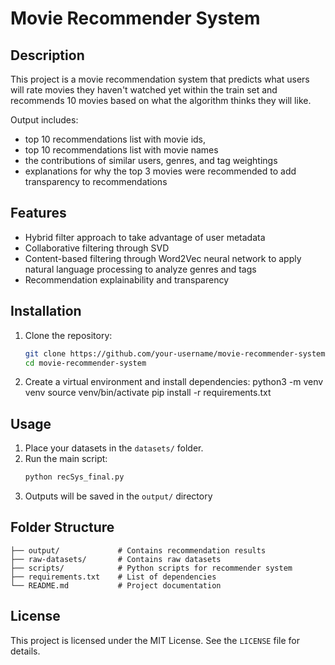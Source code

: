 # Movie Recommender System

## Description
This project is a movie recommendation system that predicts what users will rate movies they haven't watched yet within the train set and recommends 10 movies based on what the algorithm thinks they will like.

Output includes:
- top 10 recommendations list with movie ids, 
- top 10 recommendations list with movie names
- the contributions of similar users, genres, and tag weightings
- explanations for why the top 3 movies were recommended to add transparency to recommendations

## Features
- Hybrid filter approach to take advantage of user metadata
- Collaborative filtering through SVD
- Content-based filtering through Word2Vec neural network to apply natural language processing to analyze genres and tags
- Recommendation explainability and transparency

## Installation
1. Clone the repository:
    ```bash
    git clone https://github.com/your-username/movie-recommender-system.git
    cd movie-recommender-system

2. Create a virtual environment and install dependencies:
    python3 -m venv venv
    source venv/bin/activate
    pip install -r requirements.txt

## Usage
1. Place your datasets in the `datasets/` folder.
2. Run the main script:
    ```bash
    python recSys_final.py
3. Outputs will be saved in the `output/` directory

## Folder Structure
```
├── output/             # Contains recommendation results
├── raw-datasets/       # Contains raw datasets
├── scripts/            # Python scripts for recommender system
├── requirements.txt    # List of dependencies
└── README.md           # Project documentation
```

## License
This project is licensed under the MIT License. See the `LICENSE` file for details.
